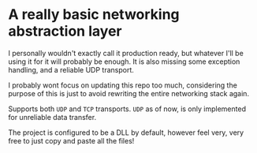 # A really basic networking abstraction layer
I personally wouldn't exactly call it production ready, but whatever I'll be using it for it will probably be enough. 
It is also missing some exception handling, and a reliable UDP transport. 

I probably wont focus on updating this repo too much, considering the purpose of this is just to avoid rewriting the entire networking stack again.

Supports both `UDP` and `TCP` transports. `UDP` as of now, is only implemented for unreliable data transfer.

The project is configured to be a DLL by default, however feel very, very free to just copy and paste all the files!
